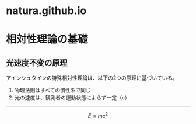 

# natura.github.io
# 相対性理論の基礎

## 光速度不変の原理

アインシュタインの特殊相対性理論は、以下の2つの原理に基づいている。

1. 物理法則はすべての慣性系で同じ
2. 光の速度は、観測者の運動状態によらず一定（c）

---

$$
E = mc^2
$$
